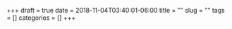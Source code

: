 +++ 
draft = true
date = 2018-11-04T03:40:01-06:00
title = ""
slug = "" 
tags = []
categories = []
+++
